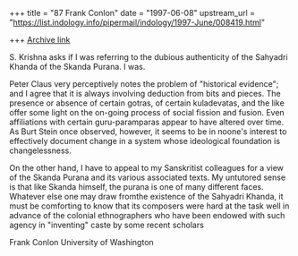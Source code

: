 +++
title = "87 Frank Conlon"
date = "1997-06-08"
upstream_url = "https://list.indology.info/pipermail/indology/1997-June/008419.html"

+++
[Archive link](https://list.indology.info/pipermail/indology/1997-June/008419.html)

S. Krishna asks if I was referring to the dubious authenticity of the
Sahyadri Khanda of the Skanda Purana.  I was.

Peter Claus very perceptively notes the problem of "historical evidence";
and I agree that it is always involving deduction from bits and pieces.
The presence or absence of certain gotras, of certain kuladevatas, and the
like offer some light on the on-going process of social fission and
fusion.  Even affiliations with certain guru-paramparas appear to have
altered over time.  As Burt Stein once observed, however, it seems to be
in noone's interest to effectively document change in a system whose
ideological foundation is changelessness.

On the other hand, I have to appeal to my Sanskritist colleagues for a
view of the Skanda Purana and its various associated texts.  My untutored
sense is that like Skanda himself, the purana is one of many different
faces.   Whatever else one may draw fromthe existence of the Sahyadri
Khanda, it must be comforting to know that its composers were hard at the
task well in advance of the colonial ethnographers who have been endowed
with such agency in "inventing" caste by some recent scholars


Frank Conlon
University of Washington






